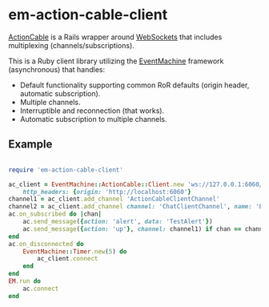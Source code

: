 # em-action-cable-client
[ActionCable](http://guides.rubyonrails.org/action_cable_overview.html) is a Rails wrapper around
[WebSockets](https://en.wikipedia.org/wiki/WebSocket) that includes multiplexing (channels/subscriptions).

This is a Ruby client library utilizing the [EventMachine](https://github.com/eventmachine/eventmachine) framework
(asynchronous) that handles:
* Default functionality supporting common RoR defaults (origin header, automatic subscription).
* Multiple channels.
* Interruptible and reconnection (that works).
* Automatic subscription to multiple channels.

## Example

```ruby

require 'em-action-cable-client'

ac_client = EventMachine::ActionCable::Client.new 'ws://127.0.0.1:6060/ac-server',
	http_headers: {origin: 'http://localhost:6060'}
channel1 = ac_client.add_channel 'ActionCableClientChannel'
channel2 = ac_client.add_channel channel: 'ChatClientChannel', name: 'Bob'
ac.on_subscribed do |chan|
	ac.send_message({action: 'alert', data: 'TestAlert'})
	ac.send_message({action: 'up'}, channel: channel1) if chan == channel1
end
ac.on_disconnected do
	EventMachine::Timer.new(5) do
		ac_client.connect
	end
end
EM.run do
	ac.connect
end

```
